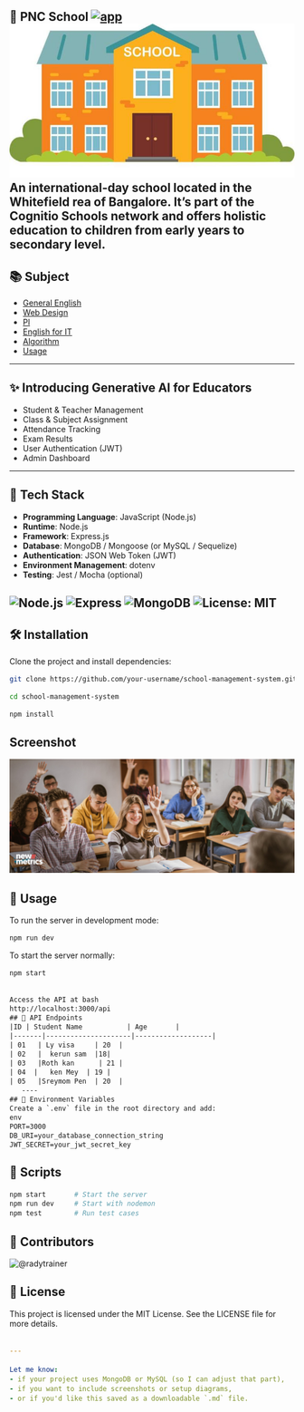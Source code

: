 # 
🏫 PNC School
 [![app](https://img.shields.io/badge/Welcome_PNC_School-Administrator-green)](https://getbootstrap.com)
![alt text](image-1.png)
An international-day school located in the Whitefield rea of Bangalore. It’s part of the Cognitio Schools network and offers holistic education to children from early years to secondary level.
---
## 📚 Subject
- [ General English]( GeneralEnglish)
- [Web Design](#webdesign)
- [Pl](PL)
- [English for IT](#EnglishforIT)
- [Algorithm](#Algorithm)
- [Usage](#usage)
---
## ✨ Introducing Generative AI for Educators

- Student & Teacher Management
- Class & Subject Assignment
- Attendance Tracking
- Exam Results
- User Authentication (JWT)
- Admin Dashboard
---
## 🚀 Tech Stack

- **Programming Language**: JavaScript (Node.js)
- **Runtime**: Node.js
- **Framework**: Express.js
- **Database**: MongoDB / Mongoose (or MySQL / Sequelize)
- **Authentication**: JSON Web Token (JWT)
- **Environment Management**: dotenv
- **Testing**: Jest / Mocha (optional)

![Node.js](https://img.shields.io/badge/Node.js-18.x-green)
![Express](https://img.shields.io/badge/Express.js-Framework-blue)
![MongoDB](https://img.shields.io/badge/MongoDB-Database-brightgreen)
![License: MIT](https://img.shields.io/badge/license-MIT-blue.svg)
---

## 🛠 Installation

Clone the project and install dependencies:

```bash
git clone https://github.com/your-username/school-management-system.git
```
```bash
cd school-management-system
```

```bash
npm install
```
## Screenshot 
![Dashboard](image.png)
## 🔧 Usage 
To run the server in development mode:
```bash
npm run dev
```
To start the server normally:
```bash
npm start
```
```

Access the API at bash
http://localhost:3000/api
## 📮 API Endpoints 
|ID | Student Name           | Age       |
|-------|---------------------|-------------------|
| 01   | Ly visa     | 20  |
| 02   |  kerun sam  |18|
| 03   |Roth kan      | 21 |
| 04  |   ken Mey  | 19 |
| 05   |Sreymom Pen  | 20  |
   ----
## 🔑 Environment Variables
Create a `.env` file in the root directory and add:
env
PORT=3000
DB_URI=your_database_connection_string
JWT_SECRET=your_jwt_secret_key
```
## 🧪 Scripts
```bash
npm start       # Start the server
npm run dev     # Start with nodemon
npm test        # Run test cases
```


## 👥 Contributors
![@radytrainer](https://contrib.rocks/image?repo=radytrainer/demo-readme-file)


## 📄 License
This project is licensed under the MIT License.
See the LICENSE file for more details.
```yaml

---

Let me know:
- if your project uses MongoDB or MySQL (so I can adjust that part),
- if you want to include screenshots or setup diagrams,
- or if you'd like this saved as a downloadable `.md` file.
